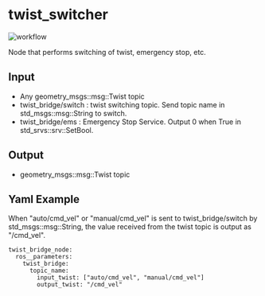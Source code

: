 # twist_switcher

![workflow](https://github.com/eieioF11/twist_switcher/actions/workflows/release.yml/badge.svg)

Node that performs switching of twist, emergency stop, etc.

## Input
- Any geometry_msgs::msg::Twist topic
- twist_bridge/switch : twist switching topic. Send topic name in std_msgs::msg::String to switch.
- twist_bridge/ems : Emergency Stop Service. Output 0 when True in std_srvs::srv::SetBool.
## Output
- geometry_msgs::msg::Twist topic

## Yaml Example
When "auto/cmd_vel" or "manual/cmd_vel" is sent to twist_bridge/switch by std_msgs::msg::String, the value received from the twist topic is output as "/cmd_vel".
```
twist_bridge_node:
  ros__parameters:
    twist_bridge:
      topic_name:
        input_twist: ["auto/cmd_vel", "manual/cmd_vel"]
        output_twist: "/cmd_vel"
```
